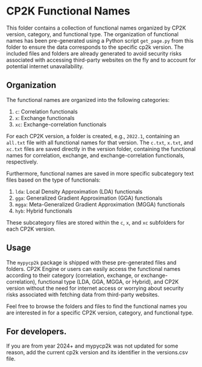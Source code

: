 # CP2K Functional Names

This folder contains a collection of functional names organized by CP2K version, category, and functional type. The organization of functional names has been pre-generated using a Python script `get_page.py` from this folder to ensure the data corresponds to the specific cp2k version. The included files and folders are already generated to avoid security risks associated with accessing third-party websites on the fly and to account for potential internet unavailability.

## Organization

The functional names are organized into the following categories:

1. `c`: Correlation functionals
2. `x`: Exchange functionals
3. `xc`: Exchange-correlation functionals

For each CP2K version, a folder is created, e.g., `2022.1`, containing an `all.txt` file with all functional names for that version. The `c.txt`, `x.txt`, and `xc.txt` files are saved directly in the version folder, containing the functional names for correlation, exchange, and exchange-correlation functionals, respectively.

Furthermore, functional names are saved in more specific subcategory text files based on the type of functionals:

1. `lda`: Local Density Approximation (LDA) functionals
2. `gga`: Generalized Gradient Approximation (GGA) functionals
3. `mgga`: Meta-Generalized Gradient Approximation (MGGA) functionals
4. `hyb`: Hybrid functionals

These subcategory files are stored within the `c`, `x`, and `xc` subfolders for each CP2K version.

## Usage

The `mypycp2k` package is shipped with these pre-generated files and folders. CP2K Engine or users can easily access the functional names according to their category (correlation, exchange, or exchange-correlation), functional type (LDA, GGA, MGGA, or Hybrid), and CP2K version without the need for internet access or worrying about security risks associated with fetching data from third-party websites.

Feel free to browse the folders and files to find the functional names you are interested in for a specific CP2K version, category, and functional type.


## For developers.
If you are from year 2024+ and mypycp2k was not updated for some reason, add the current cp2k version and its identifier in the versions.csv file.
